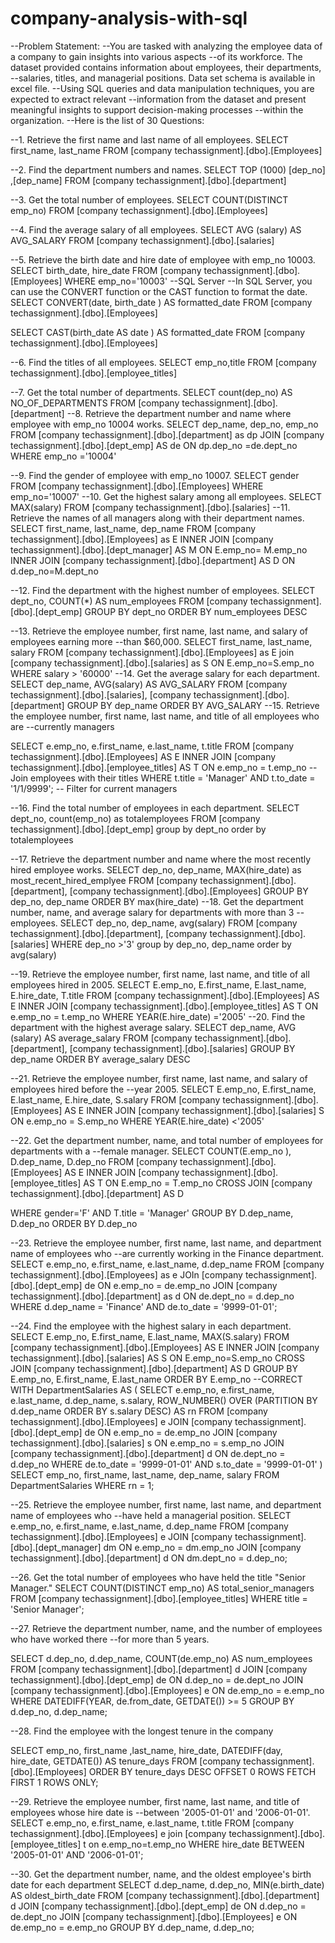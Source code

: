 # company-analysis-with-sql

--Problem Statement:
--You are tasked with analyzing the employee data of a company to gain insights into various aspects 
--of its workforce. The dataset provided contains information about employees, their departments, 
--salaries, titles, and managerial positions. Data set schema is available in excel file.
--Using SQL queries and data manipulation techniques, you are expected to extract relevant 
--information from the dataset and present meaningful insights to support decision-making processes 
--within the organization.
--Here is the list of 30 Questions:

--1. Retrieve the first name and last name of all employees.
SELECT first_name, last_name
FROM [company techassignment].[dbo].[Employees]

--2. Find the department numbers and names.
SELECT TOP (1000) [dep_no]
      ,[dep_name]
  FROM [company techassignment].[dbo].[department]
  
--3. Get the total number of employees.
SELECT COUNT(DISTINCT emp_no)
FROM [company techassignment].[dbo].[Employees]

--4. Find the average salary of all employees.
SELECT  AVG (salary) AS AVG_SALARY
FROM [company techassignment].[dbo].[salaries]

--5. Retrieve the birth date and hire date of employee with emp_no 10003.
SELECT birth_date, hire_date
FROM  [company techassignment].[dbo].[Employees]
WHERE emp_no='10003'
--SQL Server
--In SQL Server, you can use the CONVERT function or the CAST function to format the date.
SELECT CONVERT(date, birth_date ) AS formatted_date
FROM [company techassignment].[dbo].[Employees]

SELECT CAST(birth_date AS date ) AS formatted_date
FROM [company techassignment].[dbo].[Employees]   

--6. Find the titles of all employees.
SELECT emp_no,title
FROM [company techassignment].[dbo].[employee_titles]

--7. Get the total number of departments.
SELECT count(dep_no) AS NO_OF_DEPARTMENTS
FROM [company techassignment].[dbo].[department]
--8. Retrieve the department number and name where employee with emp_no 10004 works.
SELECT dep_name, dep_no, emp_no
FROM [company techassignment].[dbo].[department] as dp
JOIN  [company techassignment].[dbo].[dept_emp] AS de
ON dp.dep_no =de.dept_no
WHERE emp_no ='10004'

--9. Find the gender of employee with emp_no 10007.
SELECT  gender
FROM [company techassignment].[dbo].[Employees]
WHERE emp_no='10007'
--10. Get the highest salary among all employees.
SELECT MAX(salary)
FROM [company techassignment].[dbo].[salaries]
--11. Retrieve the names of all managers along with their department names.
SELECT first_name, last_name, dep_name
FROM [company techassignment].[dbo].[Employees] as E
INNER JOIN [company techassignment].[dbo].[dept_manager] AS M ON E.emp_no= M.emp_no
INNER JOIN [company techassignment].[dbo].[department] AS D ON d.dep_no=M.dept_no

--12. Find the department with the highest number of employees.
SELECT dept_no,  COUNT(*) AS num_employees
 FROM [company techassignment].[dbo].[dept_emp]
 GROUP BY dept_no
ORDER BY num_employees DESC

--13. Retrieve the employee number, first name, last name, and salary of employees earning more
--than $60,000.
SELECT first_name, last_name, salary
FROM [company techassignment].[dbo].[Employees] as E
join [company techassignment].[dbo].[salaries] as S
ON E.emp_no=S.emp_no
WHERE salary > '60000'
--14. Get the average salary for each department.
SELECT dep_name, AVG(salary) AS AVG_SALARY
FROM [company techassignment].[dbo].[salaries], [company techassignment].[dbo].[department]
GROUP BY dep_name
ORDER BY AVG_SALARY
--15. Retrieve the employee number, first name, last name, and title of all employees who are
--currently managers

SELECT e.emp_no, e.first_name, e.last_name, t.title
FROM [company techassignment].[dbo].[Employees] AS E
INNER JOIN [company techassignment].[dbo].[employee_titles] AS T
ON e.emp_no = t.emp_no -- Join employees with their titles
WHERE t.title = 'Manager' AND t.to_date = '1/1/9999'; -- Filter for current managers

--16. Find the total number of employees in each department.
SELECT dept_no, count(emp_no) as totalemployees
FROM [company techassignment].[dbo].[dept_emp]
group by dept_no
order by totalemployees

--17. Retrieve the department number and name where the most recently hired employee works.
SELECT dep_no, dep_name, MAX(hire_date) as most_recent_hired_emplyee
  FROM [company techassignment].[dbo].[department], [company techassignment].[dbo].[Employees] 
  GROUP BY dep_no, dep_name
  ORDER BY max(hire_date)
--18. Get the department number, name, and average salary for departments with more than 3
--employees.
 SELECT  dep_no, dep_name, avg(salary)
  FROM [company techassignment].[dbo].[department], [company techassignment].[dbo].[salaries]
  WHERE dep_no >'3'
  group by dep_no, dep_name
  order by avg(salary)

--19. Retrieve the employee number, first name, last name, and title of all employees hired in 2005.
SELECT E.emp_no, E.first_name, E.last_name, E.hire_date, T.title
FROM [company techassignment].[dbo].[Employees] AS E
INNER JOIN [company techassignment].[dbo].[employee_titles] AS T
ON  e.emp_no = t.emp_no
WHERE YEAR(E.hire_date) ='2005'
--20. Find the department with the highest average salary.
SELECT  dep_name, AVG (salary) AS average_salary
  FROM [company techassignment].[dbo].[department], 
 [company techassignment].[dbo].[salaries] 
 GROUP BY dep_name
 ORDER BY average_salary DESC
 

--21. Retrieve the employee number, first name, last name, and salary of employees hired before the
--year 2005.
SELECT E.emp_no, E.first_name, E.last_name, E.hire_date, S.salary
FROM [company techassignment].[dbo].[Employees] AS E
INNER JOIN [company techassignment].[dbo].[salaries] S
ON  e.emp_no = S.emp_no
WHERE YEAR(E.hire_date) <'2005'

--22. Get the department number, name, and total number of employees for departments with a
--female manager.
SELECT COUNT(E.emp_no ), D.dep_name, D.dep_no
FROM 
    [company techassignment].[dbo].[Employees] AS E
INNER JOIN 
    [company techassignment].[dbo].[employee_titles] AS T
ON 
    E.emp_no = T.emp_no
CROSS JOIN 
    [company techassignment].[dbo].[department] AS D

WHERE gender='F' AND T.title = 'Manager'
GROUP BY  D.dep_name, D.dep_no
ORDER BY D.dep_no


--23. Retrieve the employee number, first name, last name, and department name of employees who
--are currently working in the Finance department.
SELECT e.emp_no, e.first_name, e.last_name, d.dep_name
FROM   [company techassignment].[dbo].[Employees] as e
JOIn [company techassignment].[dbo].[dept_emp] de ON e.emp_no = de.emp_no
JOIN [company techassignment].[dbo].[department] as d ON de.dept_no = d.dep_no
WHERE d.dep_name = 'Finance'
  AND de.to_date = '9999-01-01';

--24. Find the employee with the highest salary in each department.
SELECT E.emp_no, E.first_name, E.last_name, MAX(S.salary)
FROM [company techassignment].[dbo].[Employees] AS E
INNER JOIN [company techassignment].[dbo].[salaries] AS S
ON E.emp_no=S.emp_no
CROSS JOIN 
    [company techassignment].[dbo].[department] AS D
GROUP BY E.emp_no, E.first_name, E.last_name
ORDER BY E.emp_no
--CORRECT
WITH DepartmentSalaries AS (
    SELECT e.emp_no, e.first_name, e.last_name, d.dep_name, s.salary,
           ROW_NUMBER() OVER (PARTITION BY d.dep_name ORDER BY s.salary DESC) AS rn
    FROM  [company techassignment].[dbo].[Employees] e
    JOIN  [company techassignment].[dbo].[dept_emp] de ON e.emp_no = de.emp_no
    JOIN [company techassignment].[dbo].[salaries] s ON e.emp_no = s.emp_no
    JOIN [company techassignment].[dbo].[department] d ON de.dept_no = d.dep_no
    WHERE de.to_date = '9999-01-01' AND s.to_date = '9999-01-01'
)
SELECT emp_no, first_name, last_name, dep_name, salary
FROM DepartmentSalaries
WHERE rn = 1;

--25. Retrieve the employee number, first name, last name, and department name of employees who
--have held a managerial position.
SELECT e.emp_no, e.first_name, e.last_name, d.dep_name
FROM [company techassignment].[dbo].[Employees]  e
JOIN [company techassignment].[dbo].[dept_manager] dm ON e.emp_no = dm.emp_no
JOIN [company techassignment].[dbo].[department] d ON dm.dept_no = d.dep_no;


--26. Get the total number of employees who have held the title "Senior Manager."
SELECT COUNT(DISTINCT emp_no) AS total_senior_managers
FROM [company techassignment].[dbo].[employee_titles]
WHERE title = 'Senior Manager';

--27. Retrieve the department number, name, and the number of employees who have worked there
--for more than 5 years.

SELECT d.dep_no, d.dep_name, COUNT(de.emp_no) AS num_employees
FROM [company techassignment].[dbo].[department] d
JOIN [company techassignment].[dbo].[dept_emp] de ON d.dep_no = de.dept_no
JOIN [company techassignment].[dbo].[Employees] e ON de.emp_no = e.emp_no
WHERE DATEDIFF(YEAR, de.from_date, GETDATE()) >= 5
GROUP BY d.dep_no, d.dep_name;

--28. Find the employee with the longest tenure in the company

SELECT emp_no, first_name ,last_name, hire_date,
       DATEDIFF(day, hire_date, GETDATE()) AS tenure_days
FROM [company techassignment].[dbo].[Employees]
ORDER BY tenure_days DESC
OFFSET 0 ROWS FETCH FIRST 1 ROWS ONLY;


--29. Retrieve the employee number, first name, last name, and title of employees whose hire date is
--between '2005-01-01' and '2006-01-01'.
SELECT e.emp_no, e.first_name, e.last_name, t.title
FROM [company techassignment].[dbo].[Employees] e
join [company techassignment].[dbo].[employee_titles] t
on e.emp_no=t.emp_no
WHERE hire_date BETWEEN '2005-01-01' AND '2006-01-01';

--30. Get the department number, name, and the oldest employee's birth date for each department
SELECT d.dep_name, d.dep_no, MIN(e.birth_date) AS oldest_birth_date
FROM   [company techassignment].[dbo].[department] d
JOIN [company techassignment].[dbo].[dept_emp] de ON d.dep_no = de.dept_no
JOIN [company techassignment].[dbo].[Employees] e ON de.emp_no = e.emp_no
GROUP BY d.dep_name, d.dep_no;

